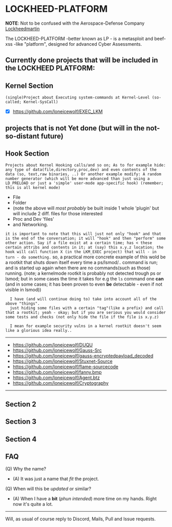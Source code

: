 # LOCKHEED-PLATFORM
**NOTE**:   Not to be confused with the Aerospace-Defense Company [Lockheedmartin](https://en.wikipedia.org/wiki/Lockheed_Martin)



The LOCKHEED-PLATFORM -better known as 
LP - is a  metasploit and beef-xss -like "platform",
designed for advanced Cyber Assessments.

## Currently done projects that will be included in the LOCKHEED PLATFORM:


## Kernel Section
`(single)Project about Executing system-commands at Kernel-Level (so-called; Kernel-SysCall)`
- [x] https://github.com/loneicewolf/EXEC_LKM


## projects that is not Yet done (but will in the not-so-distant future)

## Hook Section
`Projects about Kernel Hooking calls/and so on;
As to for example hide:
  any type of data(file,directory,proc,dev) and even contents of the data (so, text,raw binaries, ..)
Or another example modify:
A random number generator (which will be more advanced than just using a LD_PRELOAD or just a 'simple' user-mode app-specific hook)
(remember; this is all kernel mode)`

- File
- Folder
- (note the above will *most probably* be built inside 1 whole 'plugin' but will include 2 diff. files for those interested
- Proc and Dev 'files'
- and Networking.

`it is important to note that this will just not only "hook" and that is the end of the conversation; it will "hook" and then "perform" some other action. Say if a file exist at a certain time; has < these certain attribs and contents in it; at (say) this x.y.z location; the hook will call function X (in the LKM_EXEC project) that will - in turn - do something.`
so, a practical more concrete example of this wold be 
a rootkit that shuts down itself every time a ps/lsmod/.. command is run; and is started up again when there are no commands(such as those) running.
(note; a kernelmode rootkit is probably not detected trough ps or lsmod; but in some cases the time it takes for e.g the `ls` command one **can** (and in some cases; it has been proven to even **be** detectable - even if not visible in lsmod))

```
  I have (and will continue doing to) take into account all of the above "things".
  just hiding some files with a certain "tag"(like a prefix) and call that a rootkit; yeah - okay; but if you are serious you would consider some tests and checks (not only hide the file if the file is x.y.z)
  
  I mean for example security vulns in a kernel rootkit doesn't seem like a glorious idea really..
```

---

- https://github.com/loneicewolf/DUQU
- https://github.com/loneicewolf/Gauss-Src
- https://github.com/loneicewolf/gauss-encryptedpayload_decoded
- https://github.com/loneicewolf/Stuxnet-Source
- https://github.com/loneicewolf/flame-sourcecode
- https://github.com/loneicewolf/fanny.bmp
- https://github.com/loneicewolf/Agent.btz
- https://github.com/loneicewolf/Cryptography
-----

## Section 2



## Section 3


## Section 4


## FAQ

(Q) Why the name?
- (A) It was just a name that *fit* the project.

(Q) When will this be *updated* or similar?
- (A) When I have a **bit** (*phun intended*) more time on my hands. Right now it's quite a lot.


---
Will, as usual of course reply to Discord, Mails, Pull and Issue requests.
